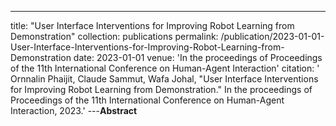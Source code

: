 ---
title: "User Interface Interventions for Improving Robot Learning from Demonstration"
collection: publications
permalink: /publication/2023-01-01-User-Interface-Interventions-for-Improving-Robot-Learning-from-Demonstration
date: 2023-01-01
venue: 'In the proceedings of Proceedings of the 11th International Conference on Human-Agent Interaction'
citation: ' Ornnalin Phaijit,  Claude Sammut,  Wafa Johal, &quot;User Interface Interventions for Improving Robot Learning from Demonstration.&quot; In the proceedings of Proceedings of the 11th International Conference on Human-Agent Interaction, 2023.'
---**Abstract** 
